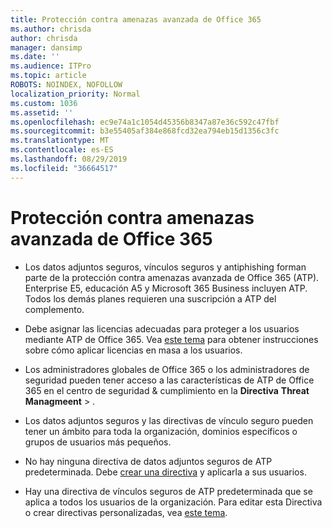 ```yaml
---
title: Protección contra amenazas avanzada de Office 365
ms.author: chrisda
author: chrisda
manager: dansimp
ms.date: ''
ms.audience: ITPro
ms.topic: article
ROBOTS: NOINDEX, NOFOLLOW
localization_priority: Normal
ms.custom: 1036
ms.assetid: ''
ms.openlocfilehash: ec9e74a1c1054d45356b8347a87e36c592c47fbf
ms.sourcegitcommit: b3e55405af384e868fcd32ea794eb15d1356c3fc
ms.translationtype: MT
ms.contentlocale: es-ES
ms.lasthandoff: 08/29/2019
ms.locfileid: "36664517"
---
```

# <a name="office-365-advanced-threat-protection"></a>Protección contra amenazas avanzada de Office 365

- Los datos adjuntos seguros, vínculos seguros y antiphishing forman parte de la protección contra amenazas avanzada de Office 365 (ATP). Enterprise E5, educación A5 y Microsoft 365 Business incluyen ATP. Todos los demás planes requieren una suscripción a ATP del complemento.

- Debe asignar las licencias adecuadas para proteger a los usuarios mediante ATP de Office 365. Vea [este tema](https://docs.microsoft.com/office365/admin/subscriptions-and-billing/assign-licenses-to-users) para obtener instrucciones sobre cómo aplicar licencias en masa a los usuarios.

- Los administradores globales de Office 365 o los administradores de seguridad pueden tener acceso a las características de ATP de Office 365 en el centro de seguridad & cumplimiento en la **Directiva** **Threat Managmeent** \> .

- Los datos adjuntos seguros y las directivas de vínculo seguro pueden tener un ámbito para toda la organización, dominios específicos o grupos de usuarios más pequeños.

- No hay ninguna directiva de datos adjuntos seguros de ATP predeterminada. Debe [crear una directiva](https://docs.microsoft.com/office365/securitycompliance/set-up-atp-safe-attachments-policies) y aplicarla a sus usuarios.

- Hay una directiva de vínculos seguros de ATP predeterminada que se aplica a todos los usuarios de la organización. Para editar esta Directiva o crear directivas personalizadas, vea [este tema](https://docs.microsoft.com/office365/securitycompliance/set-up-atp-safe-links-policies).
